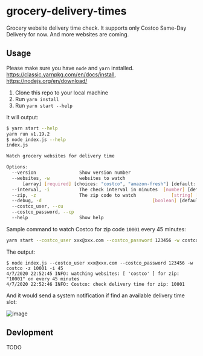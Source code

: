 # grocery-delivery-times

Grocery website delivery time check. It supports only Costco Same-Day Delivery for now. And more websites are coming.

## Usage

Please make sure you have `node` and `yarn` installed. https://classic.yarnpkg.com/en/docs/install, https://nodejs.org/en/download/

1. Clone this repo to your local machine
2. Run `yarn install`
3. Run `yarn start --help`

It will output:

```sh
$ yarn start --help
yarn run v1.19.2
$ node index.js --help
index.js

Watch grocery websites for delivery time

Options:
  --version                Show version number                         [boolean]
  --websites, -w           websites to watch
      [array] [required] [choices: "costco", "amazon-fresh"] [default: "costco"]
  --interval, -i           The check interval in minutes  [number] [default: 15]
  --zip, -z                The zip code to watch             [string] [required]
  --debug, -d                                         [boolean] [default: false]
  --costco_user, --cu                                                   [string]
  --costco_password, --cp                                               [string]
  --help                   Show help                                   [boolean]

```

Sample command to watch Costco for zip code `10001` every 45 minutes:

```sh
yarn start --costco_user xxx@xxx.com --costco_password 123456 -w costco -z 10001 -i 45
```

The output:
```
$ node index.js --costco_user xxx@xxx.com --costco_password 123456 -w costco -z 10001 -i 45
4/7/2020 22:52:45 INFO: watching websites: [ 'costco' ] for zip: "10001" on every 45 minutes
4/7/2020 22:52:46 INFO: Costco: check delivery time for zip: 10001
```

And it would send a system notification if find an available delivery time slot:

![image](https://user-images.githubusercontent.com/503123/78749305-d5bcf180-7922-11ea-9059-1a2b16a93e8e.png)

## Devlopment
TODO
